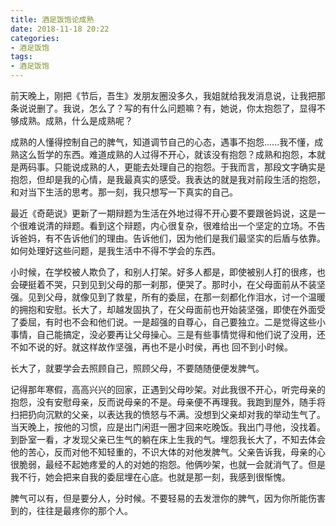 ```yaml
---
title: 酒足饭饱论成熟
date: 2018-11-18 20:22
categories:
- 酒足饭饱
tags:
- 酒足饭饱
---
```


前天晚上，刚把《节后，吾生》发朋友圈没多久，我姐就给我发消息说，让我把那条说说删了。我说，怎么了？写的有什么问题嘛？有，她说，你太抱怨了，显得不够成熟。成熟，什么是成熟呢？

成熟的人懂得控制自己的脾气，知道调节自己的心态，遇事不抱怨......我不懂，成熟这么哲学的东西。难道成熟的人过得不开心，就该没有抱怨？成熟和抱怨，本就是两码事。只能说成熟的人，更能去处理自己的抱怨。于我而言，那段文字确实是抱怨，但却是我的心情，是我最真实的感受。我表达的就是我对前段生活的抱怨，和对当下生活的思考。那一刻，我只想写一下真实的自己。

最近《奇葩说》更新了一期辩题为生活在外地过得不开心要不要跟爸妈说，这是一个很难说清的辩题。看到这个辩题，内心很复杂，很难给出一个坚定的立场。不告诉爸妈，有不告诉他们的理由。告诉他们，因为他们是我们最坚实的后盾与依靠。如何处理好这些问题，是我生活中不得不学会的东西。

小时候，在学校被人欺负了，和别人打架。好多人都是，即使被别人打的很疼，也会硬挺着不哭，只到见到父母的那一刹那，便哭了。那时小，在父母面前从不装坚强。见到父母，就像见到了救星，所有的委屈，在那一刻都化作泪水，讨一个温暖的拥抱和安慰。长大了，却越发固执了，在父母面前也开始装坚强，即使在外面受了委屈，有时也不会和他们说。一是超强的自尊心，自己要独立。二是觉得这些小事情，自己能搞定，没必要再让父母操心。三是有些事情觉得和他们说了没用，还不如不说的好。就这样故作坚强，再也不是小时侯，再也 回不到小时候。

长大了，就要学会去照顾自己，照顾父母，不要随随便便发脾气。

记得那年寒假，高高兴兴的回家，正遇到父母吵架。对此我很不开心，听完母亲的抱怨，没有安慰母亲，反而说母亲的不是。母亲便不再理我。我跑到屋外，随手将扫把扔向沉默的父亲，以表达我的愤怒与不满。没想到父亲却对我的举动生气了。当天晚上，按他的习惯，应是出门闲逛一圈才回来吃晚饭。我出门寻他，没找着。到卧室一看，才发现父亲已生气的躺在床上生我的气。埋怨我长大了，不知去体会他的苦心，反而对他不知轻重的，不识大体的对他发脾气。父亲告诉我，母亲的心很脆弱，最经不起她疼爱的人的对她的抱怨。他俩吵架，也就一会就消气了。但是我不行，她会把来自我的委屈埋在心底。也就是那一刻，我感到很惭愧。

脾气可以有，但是要分人，分时候。不要轻易的去发泄你的脾气，因为你所能伤害到的，往往是最疼你的那个人。








